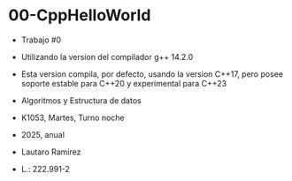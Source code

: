 # 00-CppHelloWorld

- Trabajo #0 

- Utilizando la version del compilador g++ 14.2.0
- Esta version compila, por defecto, usando la version C++17,
pero posee soporte estable para C++20 y experimental para C++23

- Algoritmos y Estructura de datos
- K1053, Martes, Turno noche
- 2025, anual
- Lautaro Ramírez
- L.: 222.991-2
